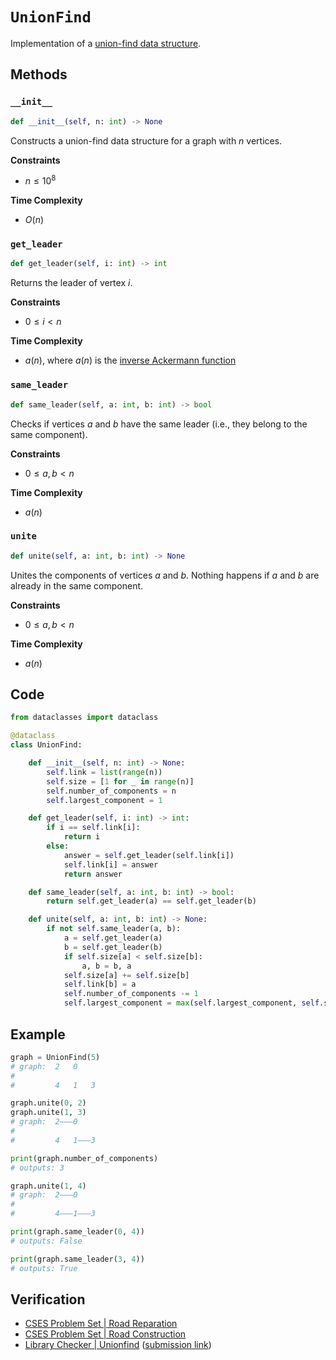 # `UnionFind`
Implementation of a [union-find data structure](https://en.wikipedia.org/wiki/Disjoint-set_data_structure).

## Methods
### `__init__`
```python
def __init__(self, n: int) -> None
```

Constructs a union-find data structure for a graph with $n$ vertices.

**Constraints**
- $n \le 10^{8}$

**Time Complexity**
- $O(n)$

### `get_leader`
```python
def get_leader(self, i: int) -> int
```

Returns the leader of vertex $i$.

**Constraints**
- $0 \le i < n$

**Time Complexity**
- $a(n)$, where $a(n)$ is the [inverse Ackermann function](https://en.wikipedia.org/wiki/Ackermann_function#Inverse)

### `same_leader`
```python
def same_leader(self, a: int, b: int) -> bool
```

Checks if vertices $a$ and $b$ have the same leader (i.e., they belong to the same component).

**Constraints**
- $0 \le a, b < n$

**Time Complexity**
- $a(n)$

### `unite`
```python
def unite(self, a: int, b: int) -> None
```

Unites the components of vertices $a$ and $b$. Nothing happens if $a$ and $b$ are already in the same component.

**Constraints**
- $0 \le a, b < n$

**Time Complexity**
- $a(n)$

## Code
```python
from dataclasses import dataclass
```

```python
@dataclass
class UnionFind:

    def __init__(self, n: int) -> None:
        self.link = list(range(n))
        self.size = [1 for _ in range(n)]
        self.number_of_components = n
        self.largest_component = 1

    def get_leader(self, i: int) -> int:
        if i == self.link[i]:
            return i
        else:
            answer = self.get_leader(self.link[i])
            self.link[i] = answer
            return answer

    def same_leader(self, a: int, b: int) -> bool:
        return self.get_leader(a) == self.get_leader(b)

    def unite(self, a: int, b: int) -> None:
        if not self.same_leader(a, b):
            a = self.get_leader(a)
            b = self.get_leader(b)
            if self.size[a] < self.size[b]:
                a, b = b, a
            self.size[a] += self.size[b]
            self.link[b] = a
            self.number_of_components -= 1
            self.largest_component = max(self.largest_component, self.size[a])
```

## Example
```python
graph = UnionFind(5)
# graph:  2   0
#
#         4   1   3

graph.unite(0, 2)
graph.unite(1, 3)
# graph:  2———0
#
#         4   1———3

print(graph.number_of_components)
# outputs: 3

graph.unite(1, 4)
# graph:  2———0
#
#         4———1———3

print(graph.same_leader(0, 4))
# outputs: False

print(graph.same_leader(3, 4))
# outputs: True
```

## Verification
- [CSES Problem Set | Road Reparation](https://cses.fi/problemset/task/1675/)
- [CSES Problem Set | Road Construction](https://cses.fi/problemset/task/1676/)
- [Library Checker | Unionfind](https://judge.yosupo.jp/problem/unionfind) ([submission link](https://judge.yosupo.jp/submission/94677))